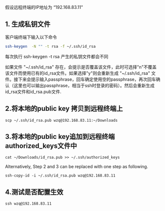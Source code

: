 
假设远程终端的IP地址为 “192.168.83.11”

## 1. 生成私钥文件

客户端终端下输入以下命令
```bash
ssh-keygen  -N "" -t rsa -f ~/.ssh/id_rsa
```
每次执行 ssh-keygen -t rsa 产生的私钥文件都会不同

如果文件 "~/.ssh/id_rsa" 存在，会提示是否覆盖该文件，此时可选择"n"不覆盖该文件而使用已有的id_rsa文件。如果选择"y"则会重新生成  "~/.ssh/id_rsa" 文件。接下来会提示输入passphrase，回车确定使用空的passphrase，再次回车确认（这里也可以输出passphrase，相当于ssh时登录的密码）。然后会重新生成id_rsa文件和id_rsa.pub文件.

## 2.将本地的public key 拷贝到远程终端上
```
scp ~/.ssh/id_rsa.pub wzq@192.168.83.11:~/Downloads
```
## 3.将本地的public key追加到远程终端authorized_keys文件中
```
cat ~/Downloads/id_rsa.pub >> ~/.ssh/authorized_keys
```



Alternatively, Step 2 and 3 can be replaced with one step as following.
```
ssh-copy-id -i ~/.ssh/id_rsa.pub wzq@192.168.83.11
```

## 4.测试是否配置生效
```
ssh wzq@192.168.83.11
```
